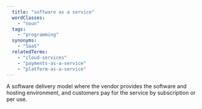 ```yaml
---
  title: "software as a service"
  wordClasses:
    - "noun"
  tags:
    - "programming"
  synonyms:
    - "SaaS"
  relatedTerms:
    - "cloud-services"
    - "payments-as-a-service"
    - "platform-as-a-service"
---
```

A software delivery model where the vendor provides the software and hosting environment, and customers pay for the service by subscription or per use.
